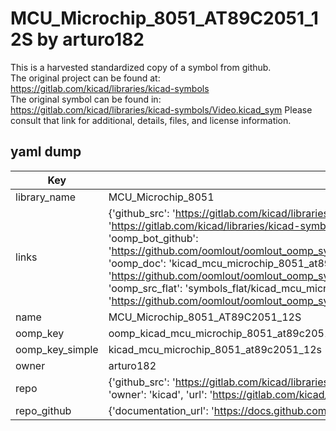 # MCU_Microchip_8051_AT89C2051_12S by arturo182  
This is a harvested standardized copy of a symbol from github.  
The original project can be found at:  
https://gitlab.com/kicad/libraries/kicad-symbols  
The original symbol can be found in:
https://gitlab.com/kicad/libraries/kicad-symbols/Video.kicad_sym
Please consult that link for additional, details, files, and license information.  
## yaml dump  
| Key | Value |  
| --- | --- |  
| library_name | MCU_Microchip_8051 |  
| links | {'github_src': 'https://gitlab.com/kicad/libraries/kicad-symbols/Video.kicad_sym', 'github_src_repo': 'https://gitlab.com/kicad/libraries/kicad-symbols', 'oomp_bot': 'kicad_mcu_microchip_8051_at89c2051_12s/working', 'oomp_bot_github': 'https://github.com/oomlout/oomlout_oomp_symbol_bot/tree/main/kicad_mcu_microchip_8051_at89c2051_12s/working', 'oomp_doc': 'kicad_mcu_microchip_8051_at89c2051_12s/working', 'oomp_doc_github': 'https://github.com/oomlout/oomlout_oomp_symbol_doc/tree/main/kicad_mcu_microchip_8051_at89c2051_12s/working', 'oomp_src_flat': 'symbols_flat/kicad_mcu_microchip_8051_at89c2051_12s/working', 'oomp_src_flat_github': 'https://github.com/oomlout/oomlout_oomp_symbol_src/tree/main/kicad_mcu_microchip_8051_at89c2051_12s/working'} |  
| name | MCU_Microchip_8051_AT89C2051_12S |  
| oomp_key | oomp_kicad_mcu_microchip_8051_at89c2051_12s |  
| oomp_key_simple | kicad_mcu_microchip_8051_at89c2051_12s |  
| owner | arturo182 |  
| repo | {'github_src': 'https://gitlab.com/kicad/libraries/kicad-symbols/Video.kicad_sym', 'name': 'libraries/kicad-symbols', 'owner': 'kicad', 'url': 'https://gitlab.com/kicad/libraries/kicad-symbols'} |  
| repo_github | {'documentation_url': 'https://docs.github.com/rest/repos/repos#get-a-repository', 'message': 'Not Found'} |  

